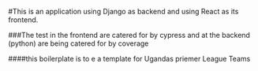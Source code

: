 #This is an application using Django as backend and using React as its frontend.

###The test in the frontend are catered for by cypress and at the backend (python) are being catered for by coverage

####this boilerplate is to e a template for Ugandas priemer League Teams